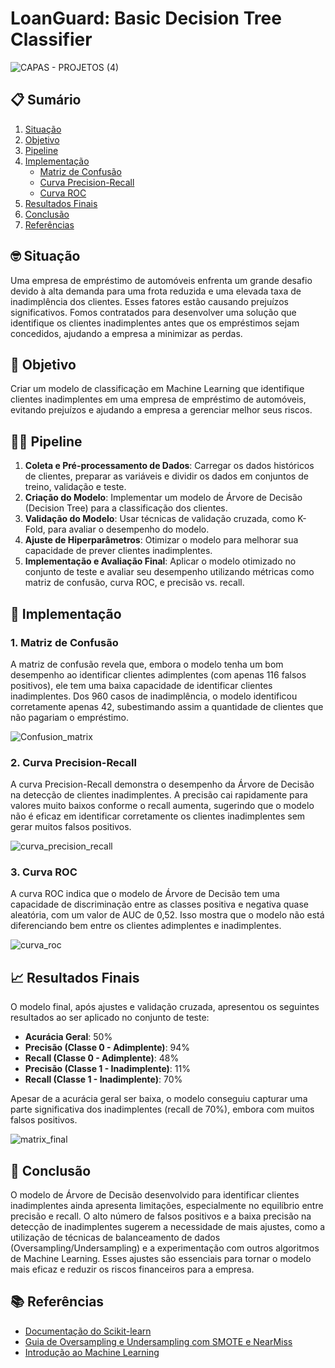 # LoanGuard: Basic Decision Tree Classifier

![CAPAS - PROJETOS (4)](https://github.com/user-attachments/assets/37798ec8-47c4-4ac8-a961-f470a5687b09)

## 📋 Sumário

1. [Situação](#-situação)
2. [Objetivo](#-objetivo)
3. [Pipeline](#-pipeline)
4. [Implementação](#-implementação)
   - [Matriz de Confusão](#1-matriz-de-confusão)
   - [Curva Precision-Recall](#2-curva-precision-recall)
   - [Curva ROC](#3-curva-roc)
5. [Resultados Finais](#-resultados-finais)
6. [Conclusão](#-conclusão)
7. [Referências](#-referências)

## 🤓 Situação
Uma empresa de empréstimo de automóveis enfrenta um grande desafio devido à alta demanda para uma frota reduzida e uma elevada taxa de inadimplência dos clientes. Esses fatores estão causando prejuízos significativos. Fomos contratados para desenvolver uma solução que identifique os clientes inadimplentes antes que os empréstimos sejam concedidos, ajudando a empresa a minimizar as perdas.

## 🎯 Objetivo
Criar um modelo de classificação em Machine Learning que identifique clientes inadimplentes em uma empresa de empréstimo de automóveis, evitando prejuízos e ajudando a empresa a gerenciar melhor seus riscos.

## 🏃‍♂️ Pipeline
1. **Coleta e Pré-processamento de Dados**: Carregar os dados históricos de clientes, preparar as variáveis e dividir os dados em conjuntos de treino, validação e teste.
2. **Criação do Modelo**: Implementar um modelo de Árvore de Decisão (Decision Tree) para a classificação dos clientes.
3. **Validação do Modelo**: Usar técnicas de validação cruzada, como K-Fold, para avaliar o desempenho do modelo.
4. **Ajuste de Hiperparâmetros**: Otimizar o modelo para melhorar sua capacidade de prever clientes inadimplentes.
5. **Implementação e Avaliação Final**: Aplicar o modelo otimizado no conjunto de teste e avaliar seu desempenho utilizando métricas como matriz de confusão, curva ROC, e precisão vs. recall.

## 🚀 Implementação

### 1. Matriz de Confusão
A matriz de confusão revela que, embora o modelo tenha um bom desempenho ao identificar clientes adimplentes (com apenas 116 falsos positivos), ele tem uma baixa capacidade de identificar clientes inadimplentes. Dos 960 casos de inadimplência, o modelo identificou corretamente apenas 42, subestimando assim a quantidade de clientes que não pagariam o empréstimo.

![Confusion_matrix](https://github.com/user-attachments/assets/cd8186ee-afb5-4bc7-8c44-27b1be8856ac)

### 2. Curva Precision-Recall
A curva Precision-Recall demonstra o desempenho da Árvore de Decisão na detecção de clientes inadimplentes. A precisão cai rapidamente para valores muito baixos conforme o recall aumenta, sugerindo que o modelo não é eficaz em identificar corretamente os clientes inadimplentes sem gerar muitos falsos positivos.

![curva_precision_recall](https://github.com/user-attachments/assets/255f2b3c-f12c-4050-a666-20c7346dd617)

### 3. Curva ROC
A curva ROC indica que o modelo de Árvore de Decisão tem uma capacidade de discriminação entre as classes positiva e negativa quase aleatória, com um valor de AUC de 0,52. Isso mostra que o modelo não está diferenciando bem entre os clientes adimplentes e inadimplentes.

![curva_roc](https://github.com/user-attachments/assets/a8e0994a-310f-4439-b932-87168840e769)

## 📈 Resultados Finais
O modelo final, após ajustes e validação cruzada, apresentou os seguintes resultados ao ser aplicado no conjunto de teste:

- **Acurácia Geral**: 50%
- **Precisão (Classe 0 - Adimplente)**: 94%
- **Recall (Classe 0 - Adimplente)**: 48%
- **Precisão (Classe 1 - Inadimplente)**: 11%
- **Recall (Classe 1 - Inadimplente)**: 70%

Apesar de a acurácia geral ser baixa, o modelo conseguiu capturar uma parte significativa dos inadimplentes (recall de 70%), embora com muitos falsos positivos.

![matrix_final](https://github.com/user-attachments/assets/d36f0073-bfd8-4c57-a018-48b5e07aac77)


## 📝 Conclusão
O modelo de Árvore de Decisão desenvolvido para identificar clientes inadimplentes ainda apresenta limitações, especialmente no equilíbrio entre precisão e recall. O alto número de falsos positivos e a baixa precisão na detecção de inadimplentes sugerem a necessidade de mais ajustes, como a utilização de técnicas de balanceamento de dados (Oversampling/Undersampling) e a experimentação com outros algoritmos de Machine Learning. Esses ajustes são essenciais para tornar o modelo mais eficaz e reduzir os riscos financeiros para a empresa.

## 📚 Referências
- [Documentação do Scikit-learn](https://scikit-learn.org/stable/documentation.html)
- [Guia de Oversampling e Undersampling com SMOTE e NearMiss](https://imbalanced-learn.org/stable/)
- [Introdução ao Machine Learning](https://www.coursera.org/learn/machine-learning)
